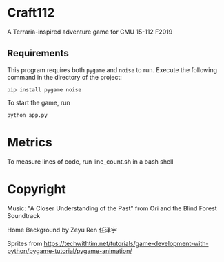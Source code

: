 # Craft112

A Terraria-inspired adventure game for CMU 15-112 F2019

## Requirements
This program requires both `pygame` and `noise` to run.
Execute the following command in the directory of the project:
```
pip install pygame noise
```

To start the game, run 
```
python app.py
```

# Metrics
To measure lines of code, run line_count.sh in a bash shell

# Copyright
Music: "A Closer Understanding of the Past" from Ori and the Blind Forest Soundtrack

Home Background by Zeyu Ren 任泽宇

Sprites from https://techwithtim.net/tutorials/game-development-with-python/pygame-tutorial/pygame-animation/